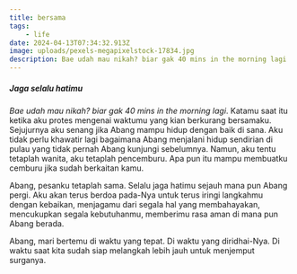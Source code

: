```yaml
---
title: bersama
tags: 
    - life
date: 2024-04-13T07:34:32.913Z
image: uploads/pexels-megapixelstock-17834.jpg
description: B﻿ae udah mau nikah? biar gak 40 mins in the morning lagi
---
```

##### Jaga selalu hatimu

*B﻿ae udah mau nikah? biar gak 40 mins in the morning lagi*. Katamu saat itu ketika aku protes mengenai waktumu yang kian berkurang bersamaku. Sejujurnya aku senang jika Abang mampu hidup dengan baik di sana. Aku tidak perlu khawatir lagi bagaimana Abang menjalani hidup sendirian di pulau yang tidak pernah Abang kunjungi sebelumnya. Namun, aku tentu tetaplah wanita, aku tetaplah pencemburu. Apa pun itu mampu membuatku cemburu jika sudah berkaitan kamu. 

A﻿bang, pesanku tetaplah sama. Selalu jaga hatimu sejauh mana pun Abang pergi. Aku akan terus berdoa pada-Nya untuk terus iringi langkahmu dengan kebaikan, menjagamu dari segala hal yang membahayakan, mencukupkan segala kebutuhanmu, memberimu rasa aman di mana pun Abang berada. 

A﻿bang, mari bertemu di waktu yang tepat. Di waktu yang diridhai-Nya. Di waktu saat kita sudah siap melangkah lebih jauh untuk menjemput surganya.